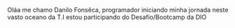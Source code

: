 Oláa me chamo Danilo Fonsêca, programador iniciando minha jornada neste vasto oceano da T.I
estou participando do Desafio/Bootcamp da DIO 

